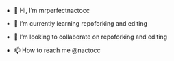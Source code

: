 - 👋 Hi, I’m mrperfectnactocc

- 🌱 I’m currently learning repoforking and editing
- 💞️ I’m looking to collaborate on repoforking and editing
- 📫 How to reach me @nactocc

<!---
nactocc/mr.perfect is a ✨ special ✨ repository because its `README.md` (this file) appears on your GitHub profile.
You can click the Preview link to take a look at your changes.
--->
